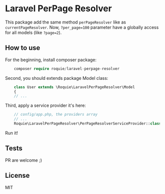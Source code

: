 Laravel PerPage Resolver
========================

This package add the same method `perPageResolver` like as `currentPageResolver`. Now,
`?per_page=100` parameter have a globally access for all models (like `?page=2`). 

## How to use

For the beginning, install composer package: <br>
```php
    composer require roquie/laravel-perpage-resolver
```

Second, you should extends package Model class:

```php
    class User extends \Roquie\LaravelPerPageResolver\Model
    {
    // ...
```

Third, apply a service provider it's here:

```php
    // config/app.php, the providers array
    // ...
    Roquie\LaravelPerPageResolver\PerPageResolverServiceProvider::class,
```

Run it!

## Tests

PR are welcome ;)

## License
 
MIT 